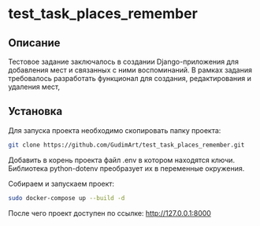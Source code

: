 # test_task_places_remember

## Описание
Тестовое задание заключалось в создании Django-приложения для добавления мест и связанных с ними воспоминаний. В рамках задания требовалось разработать функционал для создания, редактирования и удаления мест, 

## Установка
Для запуска проекта необходимо скопировать папку проекта:
```sh
git clone https://github.com/GudimArt/test_task_places_remember.git
```
Добавить в корень проекта файл .env в котором находятся ключи. Библиотека python-dotenv преобразует их в переменные окружения.

Собираем и запускаем проект:
```sh
sudo docker-compose up --build -d   
```
После чего проект доступен по ссылке: http://127.0.0.1:8000

